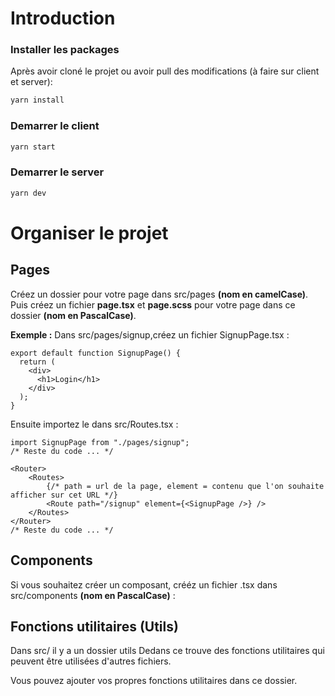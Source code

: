 # Introduction

### Installer les packages

Après avoir cloné le projet ou avoir pull des modifications (à faire sur client et server):
```bash
yarn install
```

### Demarrer le client
```bash
yarn start
```

### Demarrer le server
```bash
yarn dev
```

# Organiser le projet
## Pages

Créez un dossier pour votre page dans src/pages **(nom en camelCase)**. Puis créez un fichier **page.tsx** et **page.scss** pour votre page dans ce dossier **(nom en PascalCase)**.

**Exemple :**
Dans src/pages/signup,créez un fichier SignupPage.tsx :
```tsx
export default function SignupPage() {
  return (
    <div>
      <h1>Login</h1>
    </div>
  );
}
```

Ensuite importez le dans src/Routes.tsx :
```tsx
import SignupPage from "./pages/signup";
/* Reste du code ... */

<Router>
    <Routes>
        {/* path = url de la page, element = contenu que l'on souhaite afficher sur cet URL */}
        <Route path="/signup" element={<SignupPage />} />
    </Routes>
</Router>
/* Reste du code ... */
```

## Components

Si vous souhaitez créer un composant, crééz un fichier .tsx dans src/components **(nom en PascalCase)** :

## Fonctions utilitaires (Utils)
Dans src/ il y a un dossier utils Dedans ce trouve des fonctions utilitaires qui peuvent être utilisées d'autres fichiers.

Vous pouvez ajouter vos propres fonctions utilitaires dans ce dossier.
